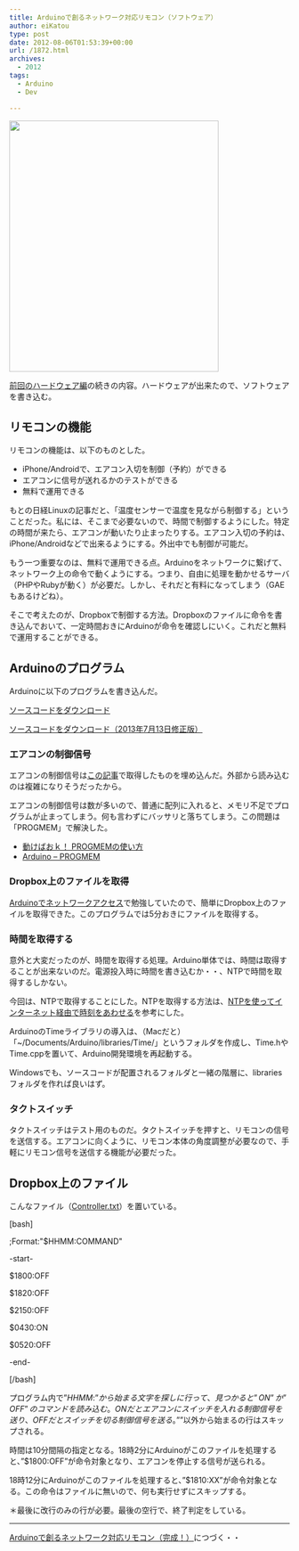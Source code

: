 ```yaml
---
title: Arduinoで創るネットワーク対応リモコン（ソフトウェア）
author: eiKatou
type: post
date: 2012-08-06T01:53:39+00:00
url: /1872.html
archives:
  - 2012
tags:
  - Arduino
  - Dev

---
```

[<img src="/blog/uploads/2012/08/arduino_remocon_sw1.jpg" alt="" title="arduino_remocon_sw1" width="376" height="451" class="alignnone size-full wp-image-1905" srcset="/blog/uploads/2012/08/arduino_remocon_sw1.jpg 376w, /blog/uploads/2012/08/arduino_remocon_sw1-250x300.jpg 250w" sizes="(max-width: 376px) 100vw, 376px" />][1]
  
[前回のハードウェア編][2]の続きの内容。ハードウェアが出来たので、ソフトウェアを書き込む。

<!--more-->

## リモコンの機能

リモコンの機能は、以下のものとした。

  * iPhone/Androidで、エアコン入切を制御（予約）ができる
  * エアコンに信号が送れるかのテストができる
  * 無料で運用できる

もとの日経Linuxの記事だと、「温度センサーで温度を見ながら制御する」ということだった。私には、そこまで必要ないので、時間で制御するようにした。特定の時間が来たら、エアコンが動いたり止まったりする。エアコン入切の予約は、iPhone/Androidなどで出来るようにする。外出中でも制御が可能だ。

もう一つ重要なのは、無料で運用できる点。Arduinoをネットワークに繋げて、ネットワーク上の命令で動くようにする。つまり、自由に処理を動かせるサーバ（PHPやRubyが動く）が必要だ。しかし、それだと有料になってしまう（GAEもあるけどね）。

そこで考えたのが、Dropboxで制御する方法。Dropboxのファイルに命令を書き込んでおいて、一定時間おきにArduinoが命令を確認しにいく。これだと無料で運用することができる。

## Arduinoのプログラム

Arduinoに以下のプログラムを書き込んだ。
  
[ソースコードをダウンロード][3]
  
[ソースコードをダウンロード（2013年7月13日修正版）][4] 

### エアコンの制御信号

エアコンの制御信号は[この記事][5]で取得したものを埋め込んだ。外部から読み込むのは複雑になりそうだったから。

エアコンの制御信号は数が多いので、普通に配列に入れると、メモリ不足でプログラムが止まってしまう。何も言わずにバッサリと落ちてしまう。この問題は「PROGMEM」で解決した。

  * [動けばおｋ！ PROGMEMの使い方][6]
  * [Arduino &#8211; PROGMEM][7]

### Dropbox上のファイルを取得

[Arduinoでネットワークアクセス][8]で勉強していたので、簡単にDropbox上のファイルを取得できた。このプログラムでは5分おきにファイルを取得する。

### 時間を取得する

意外と大変だったのが、時間を取得する処理。Arduino単体では、時間は取得することが出来ないのだ。電源投入時に時間を書き込むか・・、NTPで時間を取得するしかない。

今回は、NTPで取得することにした。NTPを取得する方法は、[NTPを使ってインターネット経由で時刻をあわせる][9]を参考にした。

ArduinoのTimeライブラリの導入は、（Macだと）「~/Documents/Arduino/libraries/Time/」というフォルダを作成し、Time.hやTime.cppを置いて、Arduino開発環境を再起動する。
  
Windowsでも、ソースコードが配置されるフォルダと一緒の階層に、librariesフォルダを作れば良いはず。

### タクトスイッチ

タクトスイッチはテスト用のものだ。タクトスイッチを押すと、リモコンの信号を送信する。エアコンに向くように、リモコン本体の角度調整が必要なので、手軽にリモコン信号を送信する機能が必要だった。

## Dropbox上のファイル

こんなファイル（[Controller.txt][10]）を置いている。
  
[bash]
  
;Format:"$HHMM:COMMAND"

-start-

$1800:OFF
  
$1820:OFF
  
$2150:OFF
  
$0430:ON
  
$0520:OFF

-end-

[/bash] 

プログラム内で”$HHMM:”から始まる文字を探しに行って、見つかると”ON”か”OFF”のコマンドを読み込む。ONだとエアコンにスイッチを入れる制御信号を送り、OFFだとスイッチを切る制御信号を送る。”$”以外から始まるの行はスキップされる。

時間は10分間隔の指定となる。18時2分にArduinoがこのファイルを処理すると、”$1800:OFF”が命令対象となり、エアコンを停止する信号が送られる。

18時12分にArduinoがこのファイルを処理すると、”$1810:XX”が命令対象となる。この命令はファイルに無いので、何も実行せずにスキップする。

＊最後に改行のみの行が必要。最後の空行で、終了判定をしている。 

* * *

[Arduinoで創るネットワーク対応リモコン（完成！）][11]につづく・・

 [1]: /blog/uploads/2012/08/arduino_remocon_sw1.jpg
 [2]: http://eikatou.net/blog/2012/08/arduino_remocon_hw/
 [3]: /blog/uploads/2012/08/NetController.zip
 [4]: /blog/uploads/2012/08/NetController.ino_20130713.zip
 [5]: http://eikatou.net/blog/2012/07/arduino-remocon/
 [6]: http://hsgw.blog10.fc2.com/blog-entry-16.html
 [7]: http://arduino.cc/en/Reference/PROGMEM
 [8]: http://eikatou.net/blog/2012/07/arduino-network/
 [9]: http://arms22.blog91.fc2.com/blog-entry-445.html
 [10]: /blog/uploads/2012/08/Controller.txt
 [11]: http://eikatou.net/blog/2012/08/arduino_remocon_kansei/
